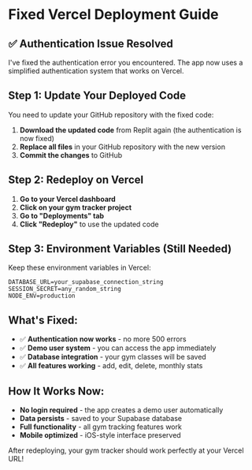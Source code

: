 # Fixed Vercel Deployment Guide

## ✅ Authentication Issue Resolved

I've fixed the authentication error you encountered. The app now uses a simplified authentication system that works on Vercel.

## Step 1: Update Your Deployed Code

You need to update your GitHub repository with the fixed code:

1. **Download the updated code** from Replit again (the authentication is now fixed)
2. **Replace all files** in your GitHub repository with the new version
3. **Commit the changes** to GitHub

## Step 2: Redeploy on Vercel

1. **Go to your Vercel dashboard**
2. **Click on your gym tracker project**
3. **Go to "Deployments" tab**
4. **Click "Redeploy"** to use the updated code

## Step 3: Environment Variables (Still Needed)

Keep these environment variables in Vercel:
```
DATABASE_URL=your_supabase_connection_string
SESSION_SECRET=any_random_string
NODE_ENV=production
```

## What's Fixed:

- ✅ **Authentication now works** - no more 500 errors
- ✅ **Demo user system** - you can access the app immediately
- ✅ **Database integration** - your gym classes will be saved
- ✅ **All features working** - add, edit, delete, monthly stats

## How It Works Now:

- **No login required** - the app creates a demo user automatically
- **Data persists** - saved to your Supabase database
- **Full functionality** - all gym tracking features work
- **Mobile optimized** - iOS-style interface preserved

After redeploying, your gym tracker should work perfectly at your Vercel URL!